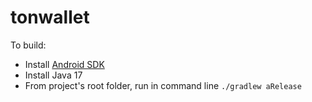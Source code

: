 # tonwallet

To build:

* Install [Android SDK](https://developer.android.com/studio)
* Install Java 17
* From project's root folder, run in command line `./gradlew aRelease`
